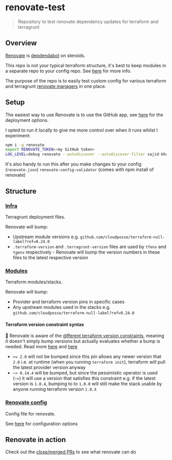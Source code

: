 # renovate-test

> Repository to test renovate dependency updates for terraform and terragrunt

## Overview

[Renovate](https://www.whitesourcesoftware.com/free-developer-tools/renovate/)
is [depdendabot](https://dependabot.com/) on steroids.

This repo is not your typical terraform structure, it's best to keep modules in
a separate repo to your config repo. See
[here](https://github.com/gruntwork-io/terragrunt-infrastructure-live-example)
for more info.

The purpose of the repo is to easily test custom config for various terraform
and terragrunt [renovate
managers](https://docs.renovatebot.com/modules/manager/) in one place.

## Setup

The easiest way to use Renovate is to use the GitHub app, see
[here](https://docs.renovatebot.com/install-github-app/) for the deployment
options.

I opted to run it locally to give me more control over when it runs whilst I
experiment:

```sh
npm i -g renovate
export RENOVATE_TOKEN=<my GitHub token>
LOG_LEVEL=debug renovate --autodiscover --autodiscover-filter sajid-khan-js/renovate-test
```

It's also handy to run this after you make changes to your config
(`renovate.json`) `renovate-config-validator` (comes with npm install of
renovate)

## Structure

### [Infra](./infra)

Terragrunt deployment files.

Renovate will bump:

- Upstream module versions e.g.
  `github.com/cloudposse/terraform-null-label?ref=0.24.0`
- `.terraform-version` and `.terragrunt-version` files are used by `tfenv` and
  `tgenv` respectively - Renovate will bump the version numbers in these files
  to the latest respective version

### [Modules](./modules)

Terraform modules/stacks.

Renovate will bump:

- Provider and terraform version pins in specific cases
- Any upstream modules used in the stacks e.g. `github.com/cloudposse/terraform-null-label?ref=0.24.0`

#### Terraform version constraint syntax

:memo: Renovate is aware of the [different terraform version
constraints](https://www.terraform.io/docs/language/expressions/version-constraints.html),
meaning it doesn't simply bump versions but actually evaluates whether a bump is
needed. Read more
[here](https://docs.renovatebot.com/modules/manager/terraform/) and
[here](https://docs.renovatebot.com/configuration-options/#rangestrategy)

- `>= 2.0` will not be bumped since this pin allows any newer version that `2.0`
      i.e. at runtime (when you running `terraform init`), terraform will pull
      the latest provider version anyway
- `~> 0.14.4` will be bumped, but since the pessimistic operator is used (`~>`)
  it will use a version that satisfies this constraint e.g. if the latest
  version is `1.0.4`, bumping to to `1.0.0` will still make the stack usable by
  anyone running terraform version `1.0.X`

### [Renovate config](./renovate.json)

Config file for renovate.

See [here](https://docs.renovatebot.com/configuration-options/) for
configuration options

## Renovate in action

Check out the [close/merged
PRs](https://github.com/sajid-khan-js/renovate-test/pulls?q=is%3Apr+is%3Aclosed)
to see what renovate can do
